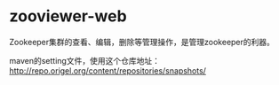 # zooviewer-web
Zookeeper集群的查看、编辑，删除等管理操作，是管理zookeeper的利器。

maven的setting文件，使用这个仓库地址：
http://repo.origel.org/content/repositories/snapshots/
